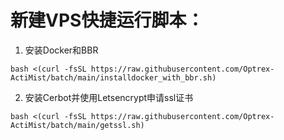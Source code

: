 # 新建VPS快捷运行脚本：
1. 安装Docker和BBR
```
bash <(curl -fsSL https://raw.githubusercontent.com/Optrex-ActiMist/batch/main/installdocker_with_bbr.sh)
```
2. 安装Cerbot并使用Letsencrypt申请ssl证书
```
bash <(curl -fsSL https://raw.githubusercontent.com/Optrex-ActiMist/batch/main/getssl.sh)
```
